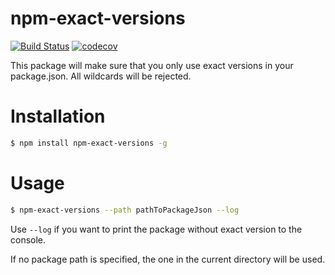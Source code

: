 # npm-exact-versions

[![Build Status](https://travis-ci.org/AndreasGassmann/npm-exact-versions.svg?branch=master)](https://travis-ci.org/AndreasGassmann/npm-exact-versions)
[![codecov](https://codecov.io/gh/AndreasGassmann/npm-exact-versions/branch/master/graph/badge.svg)](https://codecov.io/gh/AndreasGassmann/npm-exact-versions)

This package will make sure that you only use exact versions in your package.json. All wildcards will be rejected.

# Installation

```bash
$ npm install npm-exact-versions -g
```

# Usage

```bash
$ npm-exact-versions --path pathToPackageJson --log
```

Use `--log` if you want to print the package without exact version to the console.

If no package path is specified, the one in the current directory will be used.
